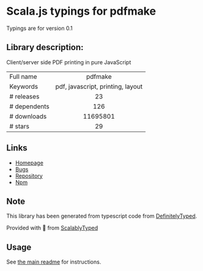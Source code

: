 
# Scala.js typings for pdfmake

Typings are for version 0.1

## Library description:
Client/server side PDF printing in pure JavaScript

|                    |                 |
| ------------------ | :-------------: |
| Full name          | pdfmake |
| Keywords           | pdf, javascript, printing, layout |
| # releases         | 23 |
| # dependents       | 126 |
| # downloads        | 11695801 |
| # stars            | 29 |

## Links
- [Homepage](http://pdfmake.org)
- [Bugs](https://github.com/bpampuch/pdfmake/issues)
- [Repository](https://github.com/bpampuch/pdfmake)
- [Npm](https://www.npmjs.com/package/pdfmake)
    


## Note
This library has been generated from typescript code from [DefinitelyTyped](https://definitelytyped.org).

Provided with :purple_heart: from [ScalablyTyped](https://github.com/oyvindberg/ScalablyTyped)

## Usage
See [the main readme](../../readme.md) for instructions.


